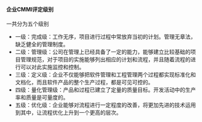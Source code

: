 #### 企业CMMI评定级别

一共分为五个级别

- 一级：完成级：工作无序，项目进行过程中常放弃当初的计划。管理无章法，缺乏健全的管理制度。
- 二级：管理级：公司在管理上已经具备了一定的能力，能够建立比较基础的项目管理规范，对于项目的实施能够列出相应的计划和流程，并且随着流程的进行可以对此实施监控和控制。
- 三级：定义级：企业不仅能够把软件管理和工程管理两个过程都实现标准化和文档化，而且软件产品的整个生产过程，都是可见可控的。
- 四级：量化管理级：产品和过程已建立了定量的质量目标。开发活动中的生产率和质量是可量度的。
- 五级：优化级：企业能够对流程进行一定程度的改善，将更加先进的技术运用到其中，让流程优化上升到一个更高的层次。